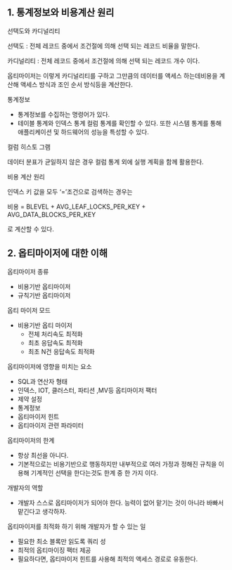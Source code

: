 ## 1. 통계정보와 비용계산 원리

선택도와 카디널리티

선택도 : 전체 레코드 중에서 조건절에 의해 선택 되는 레코드 비율을 말한다.

카디널리티 : 전체 레코드 중에서 조건절에 의해 선택 되는 레코드 개수 이다.

옵티마이저는 이렇게 카디널리티를 구하고 그만큼의 데이터를 액세스 하는데비용을 계산해 액세스 방식과 조인 순서 방식등을 계산한다.

통계정보

- 통계정보를 수집하는 명령어가 있다.
- 테이블 통계와 인덱스 통계 컬럼 통계를 확인할 수 있다. 또한 시스템 통계를 통해 애플리케이션 및 하드웨어의 성능을 특성할 수 있다.

컬럼 히스토 그램

데이터 분표가 균일하지 않은 경우 컬럼 통계 외에 실행 계획을 함께 활용한다.

비용 계산 원리

인덱스 키 값을 모두 ‘=’조건으로 검색하는 경우는

비용 = BLEVEL + AVG_LEAF_LOCKS_PER_KEY + AVG_DATA_BLOCKS_PER_KEY

로 계산할 수 있다.

## 2. 옵티마이저에 대한 이해

옵티마이저 종류

- 비용기반 옵티마이저
- 규칙기반 옵티마이저

옵티 마이저 모드

- 비용기반 옵티 마이저
    - 전체 처리속도 최적화
    - 최초 응답속도 최적화
    - 최초 N건 응답속도 최적화

옵티마이저에 영향을 미치는 요소

- SQL과 연산자 형태
- 인덱스, IOT, 클러스터, 파티션 ,MV등 옵티마이저 팩터
- 제약 설정
- 통계정보
- 옵티마이저 힌트
- 옵티마이저 관련 파라미터

옵티마이저의 한계

- 항상 최선을 아니다.
- 기본적으로는 비용기반으로 행동하지만 내부적으로 여러 가정과 정해진 규칙을 이용해 기계적인 선택을 한다는것도 한계 중 한 가지 이다.

개발자의 역할

- 개발자 스스로 옵티마이저가 되어야 한다. 능력이 없어 맡기는 것이 아니라 바빠서 맡긴다고 생각하자.

옵티마이저를 최적화 하기 위해 개발자가 할 수 있는 일

- 필요한 최소 블록만 읽도록 쿼리 성
- 최적의 옵티마이징 팩터 제공
- 필요하다면, 옵티마이저 힌트를 사용해 최적의 액세스 경로로 유동한다.